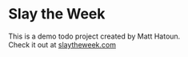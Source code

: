 # Slay the Week

This is a demo todo project created by Matt Hatoun.\
Check it out at [slaytheweek.com](http://www.slaytheweek.com)